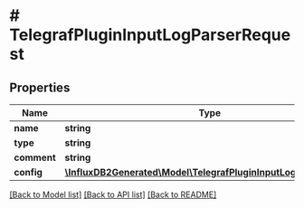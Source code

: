 # # TelegrafPluginInputLogParserRequest

## Properties

Name | Type | Description | Notes
------------ | ------------- | ------------- | -------------
**name** | **string** |  | 
**type** | **string** |  | 
**comment** | **string** |  | [optional] 
**config** | [**\InfluxDB2Generated\Model\TelegrafPluginInputLogParserConfig**](TelegrafPluginInputLogParserConfig.md) |  | 

[[Back to Model list]](../../README.md#documentation-for-models) [[Back to API list]](../../README.md#documentation-for-api-endpoints) [[Back to README]](../../README.md)


